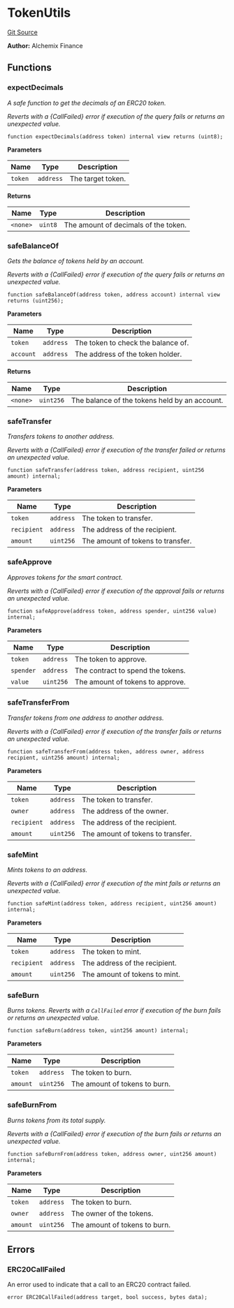 # TokenUtils
[Git Source](https://github.com/alchemix-finance/alchemix-v2-dao/blob/d8d0b0d485c418b8ae578e8607716a71a6b37bf6/src/libraries/TokenUtils.sol)

**Author:**
Alchemix Finance


## Functions
### expectDecimals

*A safe function to get the decimals of an ERC20 token.*

*Reverts with a {CallFailed} error if execution of the query fails or returns an unexpected value.*


```solidity
function expectDecimals(address token) internal view returns (uint8);
```
**Parameters**

|Name|Type|Description|
|----|----|-----------|
|`token`|`address`|The target token.|

**Returns**

|Name|Type|Description|
|----|----|-----------|
|`<none>`|`uint8`|The amount of decimals of the token.|


### safeBalanceOf

*Gets the balance of tokens held by an account.*

*Reverts with a {CallFailed} error if execution of the query fails or returns an unexpected value.*


```solidity
function safeBalanceOf(address token, address account) internal view returns (uint256);
```
**Parameters**

|Name|Type|Description|
|----|----|-----------|
|`token`|`address`|  The token to check the balance of.|
|`account`|`address`|The address of the token holder.|

**Returns**

|Name|Type|Description|
|----|----|-----------|
|`<none>`|`uint256`|The balance of the tokens held by an account.|


### safeTransfer

*Transfers tokens to another address.*

*Reverts with a {CallFailed} error if execution of the transfer failed or returns an unexpected value.*


```solidity
function safeTransfer(address token, address recipient, uint256 amount) internal;
```
**Parameters**

|Name|Type|Description|
|----|----|-----------|
|`token`|`address`|    The token to transfer.|
|`recipient`|`address`|The address of the recipient.|
|`amount`|`uint256`|   The amount of tokens to transfer.|


### safeApprove

*Approves tokens for the smart contract.*

*Reverts with a {CallFailed} error if execution of the approval fails or returns an unexpected value.*


```solidity
function safeApprove(address token, address spender, uint256 value) internal;
```
**Parameters**

|Name|Type|Description|
|----|----|-----------|
|`token`|`address`|  The token to approve.|
|`spender`|`address`|The contract to spend the tokens.|
|`value`|`uint256`|  The amount of tokens to approve.|


### safeTransferFrom

*Transfer tokens from one address to another address.*

*Reverts with a {CallFailed} error if execution of the transfer fails or returns an unexpected value.*


```solidity
function safeTransferFrom(address token, address owner, address recipient, uint256 amount) internal;
```
**Parameters**

|Name|Type|Description|
|----|----|-----------|
|`token`|`address`|    The token to transfer.|
|`owner`|`address`|    The address of the owner.|
|`recipient`|`address`|The address of the recipient.|
|`amount`|`uint256`|   The amount of tokens to transfer.|


### safeMint

*Mints tokens to an address.*

*Reverts with a {CallFailed} error if execution of the mint fails or returns an unexpected value.*


```solidity
function safeMint(address token, address recipient, uint256 amount) internal;
```
**Parameters**

|Name|Type|Description|
|----|----|-----------|
|`token`|`address`|    The token to mint.|
|`recipient`|`address`|The address of the recipient.|
|`amount`|`uint256`|   The amount of tokens to mint.|


### safeBurn

*Burns tokens.
Reverts with a `CallFailed` error if execution of the burn fails or returns an unexpected value.*


```solidity
function safeBurn(address token, uint256 amount) internal;
```
**Parameters**

|Name|Type|Description|
|----|----|-----------|
|`token`|`address`| The token to burn.|
|`amount`|`uint256`|The amount of tokens to burn.|


### safeBurnFrom

*Burns tokens from its total supply.*

*Reverts with a {CallFailed} error if execution of the burn fails or returns an unexpected value.*


```solidity
function safeBurnFrom(address token, address owner, uint256 amount) internal;
```
**Parameters**

|Name|Type|Description|
|----|----|-----------|
|`token`|`address`| The token to burn.|
|`owner`|`address`| The owner of the tokens.|
|`amount`|`uint256`|The amount of tokens to burn.|


## Errors
### ERC20CallFailed
An error used to indicate that a call to an ERC20 contract failed.


```solidity
error ERC20CallFailed(address target, bool success, bytes data);
```

